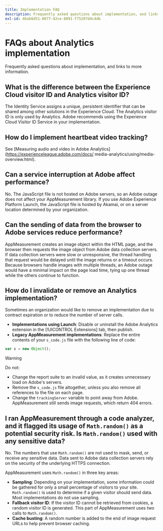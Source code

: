 ```yaml
---
title: Implementation FAQ
description: Frequently asked questions about implementation, and links to more information.
exl-id: 4bab6d51-0077-42ce-8091-f75207d4c4db
---
```

# FAQs about Analytics implementation

Frequently asked questions about implementation, and links to more information.

## What is the difference between the Experience Cloud visitor ID and Analytics visitor ID?

The Identity Service assigns a unique, persistent identifier that can be shared among other solutions in the Experience Cloud. The Analytics visitor ID is only used by Analytics. Adobe recommends using the Experience Cloud Visitor ID Service in your implementation.

## How do I implement heartbeat video tracking?

See [Measuring audio and video in Adobe Analytics](https://experienceleague.adobe.com/docs/ media-analytics/using/media-overview.html).

## Can a service interruption at Adobe affect performance?

No. The JavaScript file is not hosted on Adobe servers, so an Adobe outage does not affect your AppMeasurement library. If you use Adobe Experience Platform Launch, the JavaScript file is hosted by Akamai, or on a server location determined by your organization.

## Can the sending of data from the browser to Adobe services reduce performance?

AppMeasurement creates an image object within the HTML page, and the browser then requests the image object from Adobe data collection servers. If data collection servers were slow or unresponsive, the thread handling that request would be delayed until the image returns or a timeout occurs. Because browsers handle images with multiple threads, an Adobe outage would have a minimal impact on the page load time, tying up one thread while the others continue to function.

## How do I invalidate or remove an Analytics implementation?

Sometimes an organization would like to remove an implementation due to contract expiration or to reduce the number of server calls.

* **Implementations using Launch**: Disable or uninstall the Adobe Analytics extension in the [!UICONTROL Extensions] tab, then publish.
* **Legacy AppMeasurement implementations**: Replace the entire contents of your `s_code.js` file with the following line of code:

```js
var s = new Object();
```

>[!WARNING]
>
>Do not:
>
>* Change the report suite to an invalid value, as it creates unnecessary load on Adobe's servers.
>* Remove the `s_code.js` file altogether, unless you also remove all references to the file on each page.
>* Change the `trackingServer` variable to point away from Adobe. AppMeasurement still sends image requests, which return 404 errors.

## I ran AppMeasurement through a code analyzer, and it flagged its usage of `Math.random()` as a potential security risk. Is `Math.random()` used with any sensitive data?

No. The numbers that use `Math.random()` are not used to mask, send, or receive any sensitive data. Data sent to Adobe data collection servers rely on the security of the underlying HTTPS connection. <!-- AN-173590 -->

AppMeasurement uses `Math.random()` in three key areas:

* **Sampling**: Depending on your implementation, some information could be gathered for only a small percentage of visitors to your site. `Math.random()` is used to determine if a given visitor should send data. Most implementations do not use sampling.
* **Fallback visitor ID**: If the visitor ID cannot be retrieved from cookies, a random visitor ID is generated. This part of AppMeasurement uses two calls to `Math.random()`.
* **Cache busting**: A random number is added to the end of image request URLs to help prevent browser caching.
